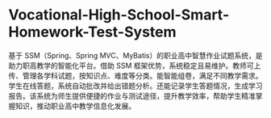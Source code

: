# Vocational-High-School-Smart-Homework-Test-System
基于 SSM（Spring、Spring MVC、MyBatis）的职业高中智慧作业试题系统，是助力职高教学的智能化平台。借助 SSM 框架优势，系统稳定且易维护。教师可上传、管理各学科试题，按知识点、难度等分类。能智能组卷，满足不同教学需求。学生在线答题，系统自动批改并给出错题分析。还能记录学生答题情况，生成学习报告。该系统为师生提供便捷的作业与测试途径，提升教学效率，帮助学生精准掌握知识，推动职业高中教学信息化发展。 

